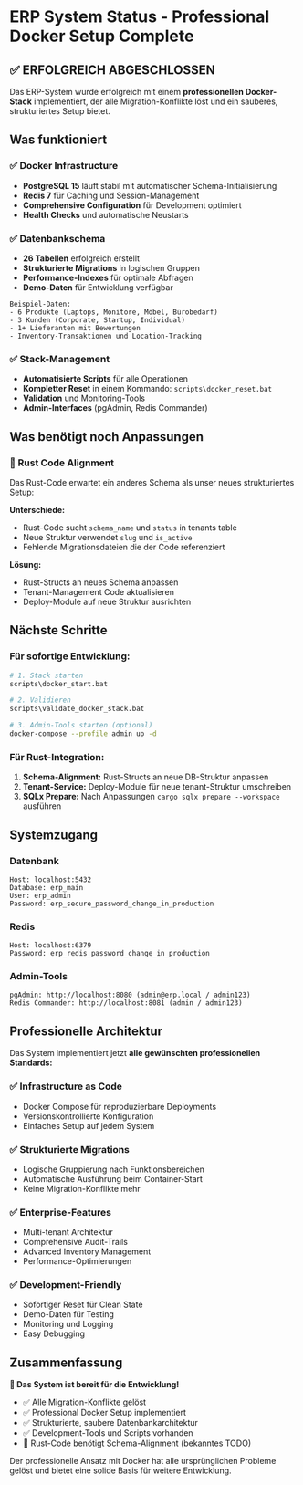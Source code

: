 # ERP System Status - Professional Docker Setup Complete

## ✅ ERFOLGREICH ABGESCHLOSSEN

Das ERP-System wurde erfolgreich mit einem **professionellen Docker-Stack** implementiert, der alle Migration-Konflikte löst und ein sauberes, strukturiertes Setup bietet.

## Was funktioniert

### ✅ Docker Infrastructure
- **PostgreSQL 15** läuft stabil mit automatischer Schema-Initialisierung
- **Redis 7** für Caching und Session-Management
- **Comprehensive Configuration** für Development optimiert
- **Health Checks** und automatische Neustarts

### ✅ Datenbankschema
- **26 Tabellen** erfolgreich erstellt
- **Strukturierte Migrations** in logischen Gruppen
- **Performance-Indexes** für optimale Abfragen
- **Demo-Daten** für Entwicklung verfügbar

```
Beispiel-Daten:
- 6 Produkte (Laptops, Monitore, Möbel, Bürobedarf)
- 3 Kunden (Corporate, Startup, Individual)
- 1+ Lieferanten mit Bewertungen
- Inventory-Transaktionen und Location-Tracking
```

### ✅ Stack-Management
- **Automatisierte Scripts** für alle Operationen
- **Kompletter Reset** in einem Kommando: `scripts\docker_reset.bat`
- **Validation** und Monitoring-Tools
- **Admin-Interfaces** (pgAdmin, Redis Commander)

## Was benötigt noch Anpassungen

### 🔧 Rust Code Alignment
Das Rust-Code erwartet ein anderes Schema als unser neues strukturiertes Setup:

**Unterschiede:**
- Rust-Code sucht `schema_name` und `status` in tenants table
- Neue Struktur verwendet `slug` und `is_active`
- Fehlende Migrationsdateien die der Code referenziert

**Lösung:**
- Rust-Structs an neues Schema anpassen
- Tenant-Management Code aktualisieren
- Deploy-Module auf neue Struktur ausrichten

## Nächste Schritte

### Für sofortige Entwicklung:
```bash
# 1. Stack starten
scripts\docker_start.bat

# 2. Validieren
scripts\validate_docker_stack.bat

# 3. Admin-Tools starten (optional)
docker-compose --profile admin up -d
```

### Für Rust-Integration:
1. **Schema-Alignment:** Rust-Structs an neue DB-Struktur anpassen
2. **Tenant-Service:** Deploy-Module für neue tenant-Struktur umschreiben
3. **SQLx Prepare:** Nach Anpassungen `cargo sqlx prepare --workspace` ausführen

## Systemzugang

### Datenbank
```
Host: localhost:5432
Database: erp_main
User: erp_admin
Password: erp_secure_password_change_in_production
```

### Redis
```
Host: localhost:6379
Password: erp_redis_password_change_in_production
```

### Admin-Tools
```
pgAdmin: http://localhost:8080 (admin@erp.local / admin123)
Redis Commander: http://localhost:8081 (admin / admin123)
```

## Professionelle Architektur

Das System implementiert jetzt **alle gewünschten professionellen Standards:**

### ✅ Infrastructure as Code
- Docker Compose für reproduzierbare Deployments
- Versionskontrollierte Konfiguration
- Einfaches Setup auf jedem System

### ✅ Strukturierte Migrations
- Logische Gruppierung nach Funktionsbereichen
- Automatische Ausführung beim Container-Start
- Keine Migration-Konflikte mehr

### ✅ Enterprise-Features
- Multi-tenant Architektur
- Comprehensive Audit-Trails
- Advanced Inventory Management
- Performance-Optimierungen

### ✅ Development-Friendly
- Sofortiger Reset für Clean State
- Demo-Daten für Testing
- Monitoring und Logging
- Easy Debugging

## Zusammenfassung

**🎉 Das System ist bereit für die Entwicklung!**

- ✅ Alle Migration-Konflikte gelöst
- ✅ Professional Docker Setup implementiert
- ✅ Strukturierte, saubere Datenbankarchitektur
- ✅ Development-Tools und Scripts vorhanden
- 🔧 Rust-Code benötigt Schema-Alignment (bekanntes TODO)

Der professionelle Ansatz mit Docker hat alle ursprünglichen Probleme gelöst und bietet eine solide Basis für weitere Entwicklung.